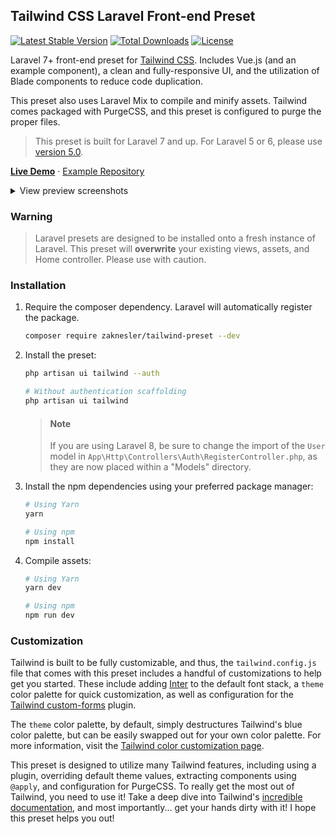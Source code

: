 ## Tailwind CSS Laravel Front-end Preset

[![Latest Stable Version](https://poser.pugx.org/zaknesler/tailwind-preset/v/stable)](https://packagist.org/packages/zaknesler/tailwind-preset) [![Total Downloads](https://poser.pugx.org/zaknesler/tailwind-preset/downloads)](https://packagist.org/packages/zaknesler/tailwind-preset) [![License](https://poser.pugx.org/zaknesler/tailwind-preset/license)](https://packagist.org/packages/zaknesler/tailwind-preset)

Laravel 7+ front-end preset for [Tailwind CSS](https://tailwindcss.com). Includes Vue.js (and an example component), a clean and fully-responsive UI, and the utilization of Blade components to reduce code duplication.

This preset also uses Laravel Mix to compile and minify assets. Tailwind comes packaged with PurgeCSS, and this preset is configured to purge the proper files.

> This preset is built for Laravel 7 and up. For Laravel 5 or 6, please use [version 5.0](https://github.com/zaknesler/tailwind-preset/tree/v5.0.0).

**[Live Demo](https://preset.nesler.dev)** &middot; [Example Repository](https://github.com/zaknesler/tw-preset-demo)

<details>
<summary>View preview screenshots</summary>

![Welcome View](https://user-images.githubusercontent.com/7189795/91107549-8b26e200-e643-11ea-82f7-27ef51da169d.png)

![Login View](https://user-images.githubusercontent.com/7189795/91107547-8b26e200-e643-11ea-9684-fe576feb187b.png)

![Home View](https://user-images.githubusercontent.com/7189795/91107546-8b26e200-e643-11ea-9a38-8d5007c3f6c5.png)

![Responsive Nav](https://user-images.githubusercontent.com/7189795/91107548-8b26e200-e643-11ea-8f40-48449450dc60.png)

</details>

### Warning

> Laravel presets are designed to be installed onto a fresh instance of Laravel. This preset will **overwrite** your existing views, assets, and Home controller. Please use with caution.

### Installation

1. Require the composer dependency. Laravel will automatically register the package.

   ```bash
   composer require zaknesler/tailwind-preset --dev
   ```

2. Install the preset:

   ```bash
   php artisan ui tailwind --auth

   # Without authentication scaffolding
   php artisan ui tailwind
   ```

   > #### Note
   > If you are using Laravel 8, be sure to change the import of the `User` model in `App\Http\Controllers\Auth\RegisterController.php`, as they are now placed within a "Models" directory.

3. Install the npm dependencies using your preferred package manager:

   ```bash
   # Using Yarn
   yarn

   # Using npm
   npm install
   ```

4. Compile assets:

   ```bash
   # Using Yarn
   yarn dev

   # Using npm
   npm run dev
   ```

### Customization

Tailwind is built to be fully customizable, and thus, the `tailwind.config.js` file that comes with this preset includes a handful of customizations to help get you started. These include adding [Inter](https://fonts.google.com/specimen/Inter) to the default font stack, a `theme` color palette for quick customization, as well as configuration for the [Tailwind custom-forms](https://tailwindcss-custom-forms.netlify.app/) plugin.

The `theme` color palette, by default, simply destructures Tailwind's blue color palette, but can be easily swapped out for your own color palette. For more information, visit the [Tailwind color customization page](https://tailwindcss.com/docs/customizing-colors).

This preset is designed to utilize many Tailwind features, including using a plugin, overriding default theme values, extracting components using `@apply`, and configuration for PurgeCSS. To really get the most out of Tailwind, you need to use it! Take a deep dive into Tailwind's [incredible documentation](https://tailwindcss.com/docs/installation), and most importantly... get your hands dirty with it! I hope this preset helps you out!
